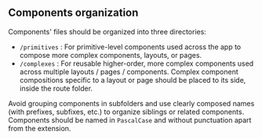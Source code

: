 ## Components organization

Components' files should be organized into three directories:

-   `/primitives` : For primitive-level components used across the app to compose more complex components, layouts, or pages.
-   `/complexes` : For reusable higher-order, more complex components used across multiple layouts / pages / components. Complex component compositions specific to a layout or page should be placed to its side, inside the route folder.

Avoid grouping components in subfolders and use clearly composed names (with prefixes, subfixes, etc.) to organize siblings or related components.
Components should be named in `PascalCase` and without punctuation apart from the extension.
